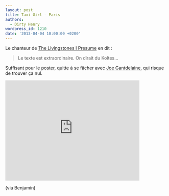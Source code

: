 ```yaml
---
layout: post
title: Taxi Girl - Paris
authors:
  - Dirty Henry
wordpress_id: 1210
date: '2013-04-04 10:00:00 +0200'
---
```

Le chanteur de [The Livingstones I Presume](http://thelivingstonesipresume.com/) en dit : 

<blockquote>Le texte est extraordinaire. On dirait du Koltes...</blockquote>

Suffisant pour le poster, quitte à se fâcher avec [Joe Gantdelaine](aut2), qui risque de trouver ça nul.

<iframe width="420" height="315" src="http://www.youtube.com/embed/b_KBnY-2F4Y" frameborder="0" allowfullscreen></iframe>

(via Benjamin)
